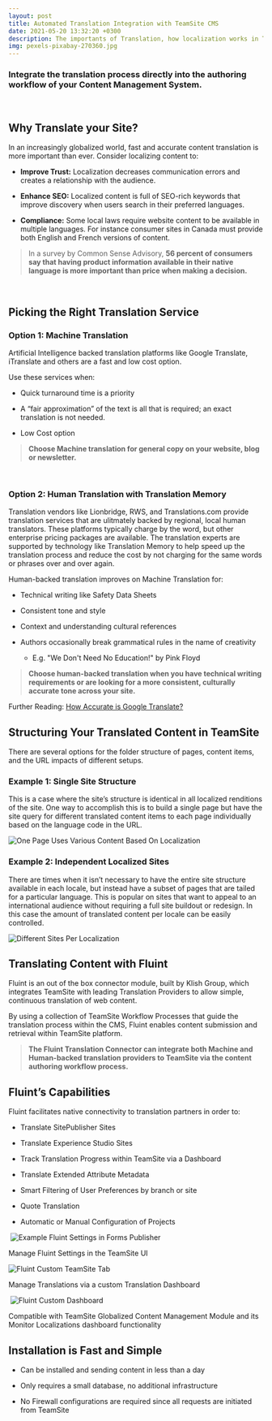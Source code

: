 ```yaml
---
layout: post
title: Automated Translation Integration with TeamSite CMS
date: 2021-05-20 13:32:20 +0300
description: The importants of Translation, how localization works in TeamSite and tips on working with translated content. 
img: pexels-pixabay-270360.jpg 	
---
```



### Integrate the translation process directly into the authoring workflow of your Content Management System.  
&nbsp;  

## Why Translate your Site?

In an increasingly globalized world, fast and accurate content
translation is more important than ever. Consider localizing content to:


-   **Improve Trust:** Localization decreases communication errors and creates a relationship with the audience.

-   **Enhance SEO:** Localized content is full of SEO-rich keywords that improve discovery when users search in their preferred languages.

-   **Compliance:** Some local laws require website content to be available in multiple languages. For instance consumer sites in Canada must provide both English and French versions of content.

    
> In a survey by Common Sense Advisory, **56 percent of consumers say that having product information available in their native language is more important than price when making a decision.**  


&nbsp;  
## Picking the Right Translation Service  

### Option 1:  Machine Translation
Artificial Intelligence backed translation platforms like Google Translate, iTranslate and others are a fast and low cost option.  

Use these services when:

-   Quick turnaround time is a priority

-   A “fair approximation” of the text is all that is required; an exact
    translation is not needed.

-   Low Cost option

> **Choose Machine translation for general copy on your website, blog or newsletter.**
 
&nbsp; 
### Option 2:  Human Translation with Translation Memory

Translation vendors like Lionbridge, RWS, and  Translations.com provide translation services that are ulitmately backed by regional, local human translators.  These platforms typically charge by the word, but other enterprise pricing packages are available.  The translation experts are supported by technology like Translation Memory to help speed up the translation process and reduce the cost by not charging for the same words or phrases over and over again.

Human-backed translation improves on Machine Translation for:

-   Technical writing like Safety Data Sheets

-   Consistent tone and style

-   Context and understanding cultural references

-   Authors occasionally break grammatical rules in the name of
    creativity

    -   E.g. "We Don't Need No Education!" by Pink Floyd

> **Choose human-backed translation when you have technical writing requirements or are looking for a more consistent, culturally accurate tone across your site.**


Further Reading: [How Accurate is Google
Translate?](https://www.lptranslations.com/blog/how-accurate-is-google-translate/)

## Structuring Your Translated Content in TeamSite

There are several options for the folder structure of pages, content items, and the URL impacts of different setups.

### Example 1: Single Site Structure

This is a case where the site’s structure is identical in all
localized renditions of the site. One way to accomplish this is to build a single page but
have the site query for different translated content items to each page individually based on the language code in the URL.

<img src="https://res.cloudinary.com/klish-group/image/upload/f_auto,q_auto,w_auto/web/blog/images/language-translation-with-fluint/image2.png" alt="One Page Uses Various Content Based On Localization" />

### Example 2: Independent Localized Sites

There are times when it isn’t necessary to have the entire site
structure available in each locale, but instead have a subset of pages
that are tailed for a particular language. This is popular on sites that
want to appeal to an international audience without requiring a full
site buildout or redesign. In this case the amount of translated content
per locale can be easily controlled.

<img src="https://res.cloudinary.com/klish-group/image/upload/f_auto,q_auto,w_auto/web/blog/images/language-translation-with-fluint/image3.png" alt="Different Sites Per Localization" />


## Translating Content with Fluint

Fluint is an out of the box connector module, built by Klish Group,
which integrates TeamSite with leading Translation Providers to allow
simple, continuous translation of web content.​

By using a collection of TeamSite Workflow Processes that guide the
translation process within the CMS, Fluint enables content
submission and retrieval within TeamSite platform.​

> **The Fluint Translation Connector can integrate both Machine and Human-backed translation providers to TeamSite via the content authoring workflow process.**  

## Fluint’s Capabilities

Fluint facilitates native connectivity to translation partners in order
to:

-   Translate SitePublisher Sites​

-   Translate Experience Studio Sites

-   Track Translation Progress within TeamSite​ via a Dashboard

-   Translate Extended Attribute Metadata​

-   Smart Filtering of User Preferences by branch or site

-   Quote Translation​

-   Automatic or Manual Configuration of Projects​

 <img src="https://res.cloudinary.com/klish-group/image/upload/f_auto,q_auto,w_auto/web/blog/images/language-translation-with-fluint/image4.jpeg" alt="Example Fluint Settings in Forms Publisher" />

Manage Fluint Settings in the TeamSite UI

<img src="https://res.cloudinary.com/klish-group/image/upload/f_auto,q_auto,w_auto/web/blog/images/language-translation-with-fluint/image5.jpeg" alt="Fluint Custom TeamSite Tab" />

Manage Translations via a custom Translation Dashboard

 <img src="https://res.cloudinary.com/klish-group/image/upload/f_auto,q_auto,w_auto/web/blog/images/language-translation-with-fluint/image6.jpeg" alt="Fluint Custom Dashboard" />

Compatible with TeamSite Globalized Content Management Module and its Monitor Localizations dashboard functionality

##  Installation is Fast and Simple

-   Can be installed and sending content in less than a day​

-   Only requires a small database, no additional infrastructure

-   No Firewall configurations are required since all requests are
    initiated from TeamSite
